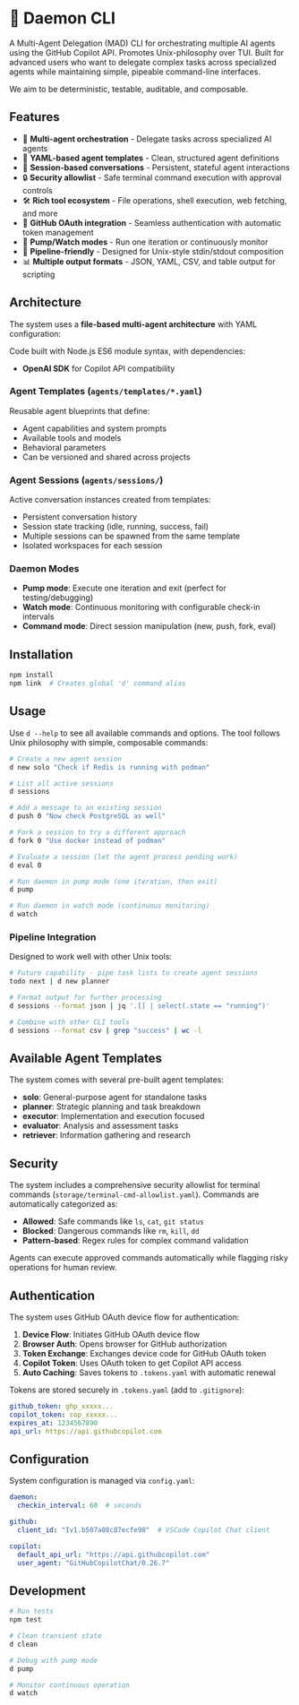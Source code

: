 # 👺 Daemon CLI

A Multi-Agent Delegation (MAD) CLI 
for orchestrating multiple AI agents using the GitHub Copilot API. 
Promotes Unix-philosophy over TUI.
Built for advanced users who want to delegate complex tasks across specialized agents while maintaining simple, pipeable command-line interfaces.

We aim to be deterministic, testable, auditable, and composable.

## Features

- 🤖 **Multi-agent orchestration** - Delegate tasks across specialized AI agents
- 📄 **YAML-based agent templates** - Clean, structured agent definitions
- 🔄 **Session-based conversations** - Persistent, stateful agent interactions
- 🔒 **Security allowlist** - Safe terminal command execution with approval controls
- 🛠️ **Rich tool ecosystem** - File operations, shell execution, web fetching, and more
- 🔑 **GitHub OAuth integration** - Seamless authentication with automatic token management
- 🚀 **Pump/Watch modes** - Run one iteration or continuously monitor
- 🔗 **Pipeline-friendly** - Designed for Unix-style stdin/stdout composition
- 📊 **Multiple output formats** - JSON, YAML, CSV, and table output for scripting

## Architecture

The system uses a **file-based multi-agent architecture** with YAML configuration:

Code built with Node.js ES6 module syntax, with dependencies:
- **OpenAI SDK** for Copilot API compatibility

### Agent Templates (`agents/templates/*.yaml`)
Reusable agent blueprints that define:
- Agent capabilities and system prompts
- Available tools and models
- Behavioral parameters
- Can be versioned and shared across projects

### Agent Sessions (`agents/sessions/`)
Active conversation instances created from templates:
- Persistent conversation history
- Session state tracking (idle, running, success, fail)
- Multiple sessions can be spawned from the same template
- Isolated workspaces for each session

### Daemon Modes
- **Pump mode**: Execute one iteration and exit (perfect for testing/debugging)
- **Watch mode**: Continuous monitoring with configurable check-in intervals
- **Command mode**: Direct session manipulation (new, push, fork, eval)

## Installation

```bash
npm install
npm link  # Creates global 'd' command alias
```

## Usage

Use `d --help` to see all available commands and options. The tool follows Unix philosophy with simple, composable commands:

```bash
# Create a new agent session
d new solo "Check if Redis is running with podman"

# List all active sessions
d sessions

# Add a message to an existing session
d push 0 "Now check PostgreSQL as well"

# Fork a session to try a different approach
d fork 0 "Use docker instead of podman"

# Evaluate a session (let the agent process pending work)
d eval 0

# Run daemon in pump mode (one iteration, then exit)
d pump

# Run daemon in watch mode (continuous monitoring)
d watch
```

### Pipeline Integration

Designed to work well with other Unix tools:

```bash
# Future capability - pipe task lists to create agent sessions
todo next | d new planner

# Format output for further processing
d sessions --format json | jq '.[] | select(.state == "running")'

# Combine with other CLI tools
d sessions --format csv | grep "success" | wc -l
```

## Available Agent Templates

The system comes with several pre-built agent templates:

- **solo**: General-purpose agent for standalone tasks
- **planner**: Strategic planning and task breakdown
- **executor**: Implementation and execution focused
- **evaluator**: Analysis and assessment tasks
- **retriever**: Information gathering and research

## Security

The system includes a comprehensive security allowlist for terminal commands (`storage/terminal-cmd-allowlist.yaml`). Commands are automatically categorized as:

- **Allowed**: Safe commands like `ls`, `cat`, `git status`
- **Blocked**: Dangerous commands like `rm`, `kill`, `dd`
- **Pattern-based**: Regex rules for complex command validation

Agents can execute approved commands automatically while flagging risky operations for human review.

## Authentication

The system uses GitHub OAuth device flow for authentication:

1. **Device Flow**: Initiates GitHub OAuth device flow
2. **Browser Auth**: Opens browser for GitHub authorization
3. **Token Exchange**: Exchanges device code for GitHub OAuth token
4. **Copilot Token**: Uses OAuth token to get Copilot API access
5. **Auto Caching**: Saves tokens to `.tokens.yaml` with automatic renewal

Tokens are stored securely in `.tokens.yaml` (add to `.gitignore`):

```yaml
github_token: ghp_xxxxx...
copilot_token: cop_xxxxx...
expires_at: 1234567890
api_url: https://api.githubcopilot.com
```

## Configuration

System configuration is managed via `config.yaml`:

```yaml
daemon:
  checkin_interval: 60  # seconds

github:
  client_id: "Iv1.b507a08c87ecfe98"  # VSCode Copilot Chat client

copilot:
  default_api_url: "https://api.githubcopilot.com"
  user_agent: "GitHubCopilotChat/0.26.7"
```

## Development

```bash
# Run tests
npm test

# Clean transient state
d clean

# Debug with pump mode
d pump

# Monitor continuous operation
d watch
```

